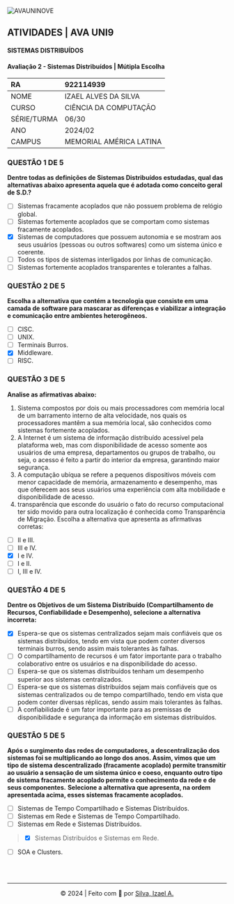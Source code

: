 ![AVAUNINOVE](https://aapa.uninove.br/seu/AVA/imgs/logo-ava.png)

## ATIVIDADES | AVA UNI9

#### SISTEMAS DISTRIBUÍDOS

#### Avaliação 2 - Sistemas Distribuídos | Mútipla  Escolha

|	RA	|	922114939	|
|:----------------|:-------------------|
|	NOME	|	IZAEL ALVES DA SILVA	|
|	CURSO	|	CIÊNCIA DA COMPUTAÇÃO	|
|	SÉRIE/TURMA	|	06/30	|
|	ANO	|	2024/02	|
|	CAMPUS	|	MEMORIAL AMÉRICA LATINA	|

### QUESTÃO 1 DE 5
**Dentre todas as definições de Sistemas Distribuídos estudadas, qual das alternativas abaixo apresenta aquela que é adotada como conceito geral de S.D.?**
- [ ] Sistemas fracamente acoplados que não possuem problema de relógio global.
- [ ] Sistemas fortemente acoplados que se comportam como sistemas fracamente acoplados.
- [x] Sistemas de computadores que possuem autonomia e se mostram aos seus usuários (pessoas ou outros softwares) como um sistema único e coerente.
- [ ] Todos os tipos de sistemas interligados por linhas de comunicação.
- [ ] Sistemas fortemente acoplados transparentes e tolerantes a falhas.

### QUESTÃO 2 DE 5
**Escolha a alternativa que contém a tecnologia que consiste em uma camada de software para mascarar as diferenças e viabilizar a integração e comunicação entre ambientes heterogêneos.**
- [ ] CISC.
- [ ] UNIX.
- [ ] Terminais Burros.
- [x] Middleware.
- [ ] RISC.

### QUESTÃO 3 DE 5
**Analise as afirmativas abaixo:**
1. Sistema compostos por dois ou mais processadores com memória local de um barramento interno de alta velocidade, nos quais os processadores mantêm a sua memória local, são conhecidos como sistemas fortemente acoplados.
2. A Internet é um sistema de informação distribuído acessível pela plataforma web, mas com disponibilidade de acesso somente aos usuários de uma empresa, departamentos ou grupos de trabalho, ou seja, o acesso é feito a partir do interior da empresa, garantindo maior segurança.
3. A computação ubíqua se refere a pequenos dispositivos móveis com menor capacidade de memória, armazenamento e desempenho, mas que oferecem aos seus usuários uma experiência com alta mobilidade e disponibilidade de acesso.
4. transparência que esconde do usuário o fato do recurso computacional ter sido movido para outra localização é conhecida como Transparência de Migração.
Escolha a alternativa que apresenta as afirmativas corretas:

- [ ] II e III.
- [ ] III e IV.
- [x] I e IV.
- [ ] I e II.
- [ ] I, III e IV.

### QUESTÃO 4 DE 5
**Dentre os Objetivos de um Sistema Distribuído (Compartilhamento de Recursos, Confiabilidade e Desempenho), selecione a alternativa incorreta:**
- [x] Espera-se que os sistemas centralizados sejam mais confiáveis que os sistemas distribuídos, tendo em vista que podem conter diversos terminais burros, sendo assim mais tolerantes às falhas.
- [ ] O compartilhamento de recursos é um fator importante para o trabalho colaborativo entre os usuários e na disponibilidade do acesso.
- [ ] Espera-se que os sistemas distribuídos tenham um desempenho superior aos sistemas centralizados.
- [ ] Espera-se que os sistemas distribuídos sejam mais confiáveis que os sistemas centralizados ou de tempo compartilhado, tendo em vista que podem conter diversas réplicas, sendo assim mais tolerantes às falhas.
- [ ] A confiabilidade é um fator importante para as premissas de disponibilidade e segurança da informação em sistemas distribuídos.

### QUESTÃO 5 DE 5
**Após o surgimento das redes de computadores, a descentralização dos sistemas foi se multiplicando ao longo dos anos. Assim, vimos que um tipo de sistema descentralizado (fracamente acoplado) permite transmitir ao usuário a sensação de um sistema único e coeso, enquanto outro tipo de sistema fracamente acoplado permite o conhecimento da rede e de seus componentes.**
**Selecione a alternativa que apresenta, na ordem apresentada acima, esses sistemas fracamente acoplados.**
- [ ] Sistemas de Tempo Compartilhado e Sistemas Distribuídos.
- [ ] Sistemas em Rede e Sistemas de Tempo Compartilhado.
- [ ] Sistemas em Rede e Sistemas Distribuídos.
> - [x] Sistemas Distribuídos e Sistemas em Rede.
- [ ] SOA e Clusters.

<br>
<br>

---

<p align="center">
    © 2024 | Feito com 💟 por
    <a href="https://www.linkedin.com/in/izaelsilva" target="_blank">Silva, Izael A.</a>
</p>